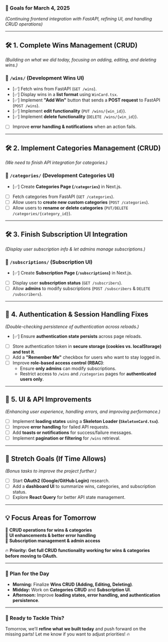 ### **🚀 Goals for March 4, 2025**  
_(Continuing frontend integration with FastAPI, refining UI, and handling CRUD operations)_  

---

## **🛠️ 1. Complete Wins Management (CRUD)**
_(Building on what we did today, focusing on adding, editing, and deleting wins.)_

### **🔹 `/wins/` (Development Wins UI)**
- [✅] Fetch wins from FastAPI (`GET /wins`).
- [✅] Display wins in a **list format** using `WinCard.tsx`.
- [✅] Implement **"Add Win"** button that sends a **POST request** to FastAPI (`POST /wins`).
- [✅] Implement **edit functionality** (`PUT /wins/{win_id}`).
- [✅] Implement **delete functionality** (`DELETE /wins/{win_id}`).
- [ ] Improve **error handling & notifications** when an action fails.

---

## **🛠️ 2. Implement Categories Management (CRUD)**
_(We need to finish API integration for categories.)_

### **🔹 `/categories/` (Development Categories UI)**
- [✅] Create **Categories Page (`/categories`)** in Next.js.
- [ ] Fetch categories from FastAPI (`GET /categories`).
- [ ] Allow users to **create new custom categories** (`POST /categories`).
- [ ] Allow users to **rename or delete categories** (`PUT/DELETE /categories/{category_id}`).

---

## **🛠️ 3. Finish Subscription UI Integration**
_(Display user subscription info & let admins manage subscriptions.)_

### **🔹 `/subscriptions/` (Subscription UI)**
- [✅] Create **Subscription Page (`/subscriptions`)** in Next.js.
- [ ] Display user **subscription status** (`GET /subscribers`).
- [ ] Allow **admins** to modify subscriptions (`POST /subscribers` & `DELETE /subscribers`).

---

## **📜 4. Authentication & Session Handling Fixes**
_(Double-checking persistence of authentication across reloads.)_
- [✅] Ensure **authentication state persists** across page reloads.
- [ ] Store authentication token in **secure storage (cookies vs. localStorage) and test it**.
- [ ] Add a **"Remember Me"** checkbox for users who want to stay logged in.
- [ ] Improve **role-based access control (RBAC)**:
  - Ensure **only admins** can modify subscriptions.
  - Restrict access to `/wins` and `/categories` pages for **authenticated users only**.

---

## **🌟 5. UI & API Improvements**
_(Enhancing user experience, handling errors, and improving performance.)_
- [ ] Implement **loading states** using a **Skeleton Loader (`SkeletonCard.tsx`)**.
- [ ] Improve **error handling** for failed API requests.
- [ ] Add **toasts or notifications** for success/failure messages.
- [ ] Implement **pagination or filtering** for `/wins` retrieval.

---

## **🎯 Stretch Goals (If Time Allows)**
_(Bonus tasks to improve the project further.)_
- [ ] Start **OAuth2 (Google/GitHub Login)** research.
- [ ] Add a **dashboard UI** to summarize wins, categories, and subscription status.
- [ ] Explore **React Query** for better API state management.

---

## **💡 Focus Areas for Tomorrow**  
🔹 **CRUD operations for wins & categories**  
🔹 **UI enhancements & better error handling**  
🔹 **Subscription management & admin access**  

🔥 **Priority:** **Get full CRUD functionality working for wins & categories before moving to OAuth.**  

---

### **📌 Plan for the Day**
- **Morning:** Finalize **Wins CRUD (Adding, Editing, Deleting)**.  
- **Midday:** Work on **Categories CRUD** and **Subscription UI**.  
- **Afternoon:** Improve **loading states, error handling, and authentication persistence**.  

---
### **🚀 Ready to Tackle This?**
Tomorrow, we’ll **refine what we built today** and push forward on the missing parts! Let me know if you want to adjust priorities! 🔥